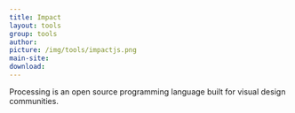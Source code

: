 ```yaml
---
title: Impact
layout: tools
group: tools
author:
picture: /img/tools/impactjs.png
main-site:
download:
---
```

Processing is an open source programming language built for visual design communities.